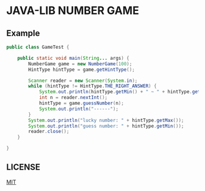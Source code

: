 # JAVA-LIB NUMBER GAME

## Example
``` java
public class GameTest {

    public static void main(String... args) {
        NumberGame game = new NumberGame(100);
        HintType hintType = game.getHintType();

        Scanner reader = new Scanner(System.in);
        while (hintType != HintType.THE_RIGHT_ANSWER) {
            System.out.println(hintType.getMin() + " ~ " + hintType.getMax() + ": ");
            int n = reader.nextInt();
            hintType = game.guessNumber(n);
            System.out.println("------");
        }
        System.out.println("lucky number: " + hintType.getMax());
        System.out.println("guess number: " + hintType.getMin());
        reader.close();
    }

}
```

## LICENSE
[MIT](https://github.com/boyu8266/java-lib-number-game/blob/master/LICENSE)